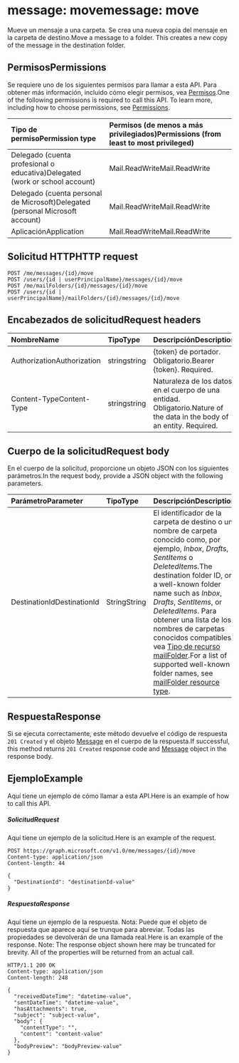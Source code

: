 # <a name="message-move"></a><span data-ttu-id="92764-101">message: move</span><span class="sxs-lookup"><span data-stu-id="92764-101">message: move</span></span>

<span data-ttu-id="92764-p101">Mueve un mensaje a una carpeta. Se crea una nueva copia del mensaje en la carpeta de destino.</span><span class="sxs-lookup"><span data-stu-id="92764-p101">Move a message to a folder. This creates a new copy of the message in the destination folder.</span></span>

## <a name="permissions"></a><span data-ttu-id="92764-104">Permisos</span><span class="sxs-lookup"><span data-stu-id="92764-104">Permissions</span></span>
<span data-ttu-id="92764-p102">Se requiere uno de los siguientes permisos para llamar a esta API. Para obtener más información, incluido cómo elegir permisos, vea [Permisos](../../../concepts/permissions_reference.md).</span><span class="sxs-lookup"><span data-stu-id="92764-p102">One of the following permissions is required to call this API. To learn more, including how to choose permissions, see [Permissions](../../../concepts/permissions_reference.md).</span></span>

|<span data-ttu-id="92764-107">Tipo de permiso</span><span class="sxs-lookup"><span data-stu-id="92764-107">Permission type</span></span>      | <span data-ttu-id="92764-108">Permisos (de menos a más privilegiados)</span><span class="sxs-lookup"><span data-stu-id="92764-108">Permissions (from least to most privileged)</span></span>              |
|:--------------------|:---------------------------------------------------------|
|<span data-ttu-id="92764-109">Delegado (cuenta profesional o educativa)</span><span class="sxs-lookup"><span data-stu-id="92764-109">Delegated (work or school account)</span></span> | <span data-ttu-id="92764-110">Mail.ReadWrite</span><span class="sxs-lookup"><span data-stu-id="92764-110">Mail.ReadWrite</span></span>    |
|<span data-ttu-id="92764-111">Delegado (cuenta personal de Microsoft)</span><span class="sxs-lookup"><span data-stu-id="92764-111">Delegated (personal Microsoft account)</span></span> | <span data-ttu-id="92764-112">Mail.ReadWrite</span><span class="sxs-lookup"><span data-stu-id="92764-112">Mail.ReadWrite</span></span>    |
|<span data-ttu-id="92764-113">Aplicación</span><span class="sxs-lookup"><span data-stu-id="92764-113">Application</span></span> | <span data-ttu-id="92764-114">Mail.ReadWrite</span><span class="sxs-lookup"><span data-stu-id="92764-114">Mail.ReadWrite</span></span> |

## <a name="http-request"></a><span data-ttu-id="92764-115">Solicitud HTTP</span><span class="sxs-lookup"><span data-stu-id="92764-115">HTTP request</span></span>
<!-- { "blockType": "ignored" } -->
```http
POST /me/messages/{id}/move
POST /users/{id | userPrincipalName}/messages/{id}/move
POST /me/mailFolders/{id}/messages/{id}/move
POST /users/{id | userPrincipalName}/mailFolders/{id}/messages/{id}/move
```
## <a name="request-headers"></a><span data-ttu-id="92764-116">Encabezados de solicitud</span><span class="sxs-lookup"><span data-stu-id="92764-116">Request headers</span></span>
| <span data-ttu-id="92764-117">Nombre</span><span class="sxs-lookup"><span data-stu-id="92764-117">Name</span></span>       | <span data-ttu-id="92764-118">Tipo</span><span class="sxs-lookup"><span data-stu-id="92764-118">Type</span></span> | <span data-ttu-id="92764-119">Descripción</span><span class="sxs-lookup"><span data-stu-id="92764-119">Description</span></span>|
|:---------------|:--------|:----------|
| <span data-ttu-id="92764-120">Authorization</span><span class="sxs-lookup"><span data-stu-id="92764-120">Authorization</span></span>  | <span data-ttu-id="92764-121">string</span><span class="sxs-lookup"><span data-stu-id="92764-121">string</span></span>  | <span data-ttu-id="92764-p103">{token} de portador. Obligatorio.</span><span class="sxs-lookup"><span data-stu-id="92764-p103">Bearer {token}. Required.</span></span> |
| <span data-ttu-id="92764-124">Content-Type</span><span class="sxs-lookup"><span data-stu-id="92764-124">Content-Type</span></span> | <span data-ttu-id="92764-125">string</span><span class="sxs-lookup"><span data-stu-id="92764-125">string</span></span>  | <span data-ttu-id="92764-p104">Naturaleza de los datos en el cuerpo de una entidad. Obligatorio.</span><span class="sxs-lookup"><span data-stu-id="92764-p104">Nature of the data in the body of an entity. Required.</span></span> |

## <a name="request-body"></a><span data-ttu-id="92764-128">Cuerpo de la solicitud</span><span class="sxs-lookup"><span data-stu-id="92764-128">Request body</span></span>
<span data-ttu-id="92764-129">En el cuerpo de la solicitud, proporcione un objeto JSON con los siguientes parámetros.</span><span class="sxs-lookup"><span data-stu-id="92764-129">In the request body, provide a JSON object with the following parameters.</span></span>

| <span data-ttu-id="92764-130">Parámetro</span><span class="sxs-lookup"><span data-stu-id="92764-130">Parameter</span></span>    | <span data-ttu-id="92764-131">Tipo</span><span class="sxs-lookup"><span data-stu-id="92764-131">Type</span></span>   |<span data-ttu-id="92764-132">Descripción</span><span class="sxs-lookup"><span data-stu-id="92764-132">Description</span></span>|
|:---------------|:--------|:----------|
|<span data-ttu-id="92764-133">DestinationId</span><span class="sxs-lookup"><span data-stu-id="92764-133">DestinationId</span></span>|<span data-ttu-id="92764-134">String</span><span class="sxs-lookup"><span data-stu-id="92764-134">String</span></span>|<span data-ttu-id="92764-135">El identificador de la carpeta de destino o un nombre de carpeta conocido como, por ejemplo, *Inbox*, *Drafts*, *SentItems* o *DeletedItems*.</span><span class="sxs-lookup"><span data-stu-id="92764-135">The destination folder ID, or a well-known folder name such as *Inbox*, *Drafts*, *SentItems*, or *DeletedItems*.</span></span> <span data-ttu-id="92764-136">Para obtener una lista de los nombres de carpetas conocidos compatibles, vea [Tipo de recurso mailFolder](../resources/mailfolder.md).</span><span class="sxs-lookup"><span data-stu-id="92764-136">For a list of supported well-known folder names, see [mailFolder resource type](../resources/mailfolder.md).</span></span>|

## <a name="response"></a><span data-ttu-id="92764-137">Respuesta</span><span class="sxs-lookup"><span data-stu-id="92764-137">Response</span></span>

<span data-ttu-id="92764-138">Si se ejecuta correctamente, este método devuelve el código de respuesta `201 Created` y el objeto [Message](../resources/message.md) en el cuerpo de la respuesta.</span><span class="sxs-lookup"><span data-stu-id="92764-138">If successful, this method returns `201 Created` response code and [Message](../resources/message.md) object in the response body.</span></span>

## <a name="example"></a><span data-ttu-id="92764-139">Ejemplo</span><span class="sxs-lookup"><span data-stu-id="92764-139">Example</span></span>
<span data-ttu-id="92764-140">Aquí tiene un ejemplo de cómo llamar a esta API.</span><span class="sxs-lookup"><span data-stu-id="92764-140">Here is an example of how to call this API.</span></span>
##### <a name="request"></a><span data-ttu-id="92764-141">Solicitud</span><span class="sxs-lookup"><span data-stu-id="92764-141">Request</span></span>
<span data-ttu-id="92764-142">Aquí tiene un ejemplo de la solicitud.</span><span class="sxs-lookup"><span data-stu-id="92764-142">Here is an example of the request.</span></span>
<!-- {
  "blockType": "request",
  "name": "message_move"
}-->
```http
POST https://graph.microsoft.com/v1.0/me/messages/{id}/move
Content-type: application/json
Content-length: 44

{
  "DestinationId": "destinationId-value"
}
```

##### <a name="response"></a><span data-ttu-id="92764-143">Respuesta</span><span class="sxs-lookup"><span data-stu-id="92764-143">Response</span></span>
<span data-ttu-id="92764-p106">Aquí tiene un ejemplo de la respuesta. Nota: Puede que el objeto de respuesta que aparece aquí se trunque para abreviar. Todas las propiedades se devolverán de una llamada real.</span><span class="sxs-lookup"><span data-stu-id="92764-p106">Here is an example of the response. Note: The response object shown here may be truncated for brevity. All of the properties will be returned from an actual call.</span></span>
<!-- {
  "blockType": "response",
  "truncated": true,
  "@odata.type": "microsoft.graph.message"
} -->
```http
HTTP/1.1 200 OK
Content-type: application/json
Content-length: 248

{
  "receivedDateTime": "datetime-value",
  "sentDateTime": "datetime-value",
  "hasAttachments": true,
  "subject": "subject-value",
  "body": {
    "contentType": "",
    "content": "content-value"
  },
  "bodyPreview": "bodyPreview-value"
}
```

<!-- uuid: 8fcb5dbc-d5aa-4681-8e31-b001d5168d79
2015-10-25 14:57:30 UTC -->
<!-- {
  "type": "#page.annotation",
  "description": "message: move",
  "keywords": "",
  "section": "documentation",
  "tocPath": ""
}-->
